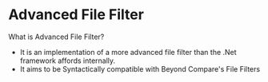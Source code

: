 Advanced File Filter
====================

What is Advanced File Filter?  

  - It is an implementation of a more advanced file filter than the .Net framework affords internally.
  - It aims to be Syntactically compatible with Beyond Compare's File Filters